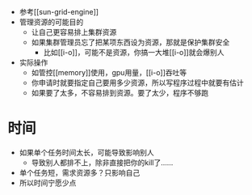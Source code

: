 - 参考[[sun-grid-engine]]
- 管理资源的可能目的
  - 让自己更容易排上集群资源
  - 如果集群管理员忘了把某项东西设为资源，那就是保护集群安全
    - 比如[[i-o]]，可能不是资源，你搞一大堆[[i-o]]就会爆别人
- 实际操作
  - 如管控[[memory]]使用，gpu用量，[[i-o]]吞吐等
  - 你申请时就要指定自己要用多少资源，所以写程序过程中就要有估计
  - 如果要了太多，不容易排到资源。要了太少，程序不够跑
# 时间
- 如果单个任务时间太长，可能导致影响别人
  - 导致别人都排不上，除非直接把你的kill了……
- 单个任务短，需求资源多？只影响自己
- 所以时间宁愿少点